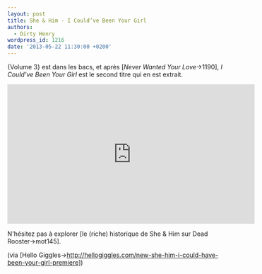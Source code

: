 ```yaml
---
layout: post
title: She & Him - I Could’ve Been Your Girl
authors:
  - Dirty Henry
wordpress_id: 1216
date: '2013-05-22 11:30:00 +0200'
---
```

{Volume 3} est dans les bacs, et après [*Never Wanted Your Love*->1190], *I Could’ve Been Your Girl* est le second titre qui en est extrait.

<iframe width="560" height="315" src="http://www.youtube.com/embed/CajPifzYyRs" frameborder="0" allowfullscreen></iframe>

N'hésitez pas à explorer [le (riche) historique de She & Him sur Dead Rooster->mot145].

(via [Hello Giggles->http://hellogiggles.com/new-she-him-i-could-have-been-your-girl-premiere])
